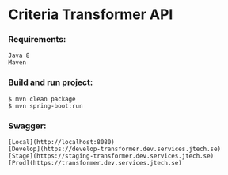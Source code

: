 # Criteria Transformer API

### Requirements:

    Java 8
    Maven

### Build and run project:

    $ mvn clean package
    $ mvn spring-boot:run
    
### Swagger:
    [Local](http://localhost:8080)
    [Develop](https://develop-transformer.dev.services.jtech.se)
    [Stage](https://staging-transformer.dev.services.jtech.se)
    [Prod](https://transformer.dev.services.jtech.se)
